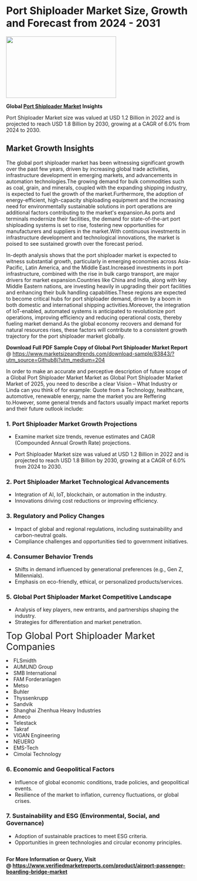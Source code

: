 <H1>Port Shiploader Market Size, Growth and Forecast from 2024 - 2031</H1><img class="aligncenter size-medium wp-image-584254" src="https://thirdeyenews.in/wp-content/uploads/2024/09/Global-Market-Research-300x168.jpeg" alt="" width="300" height="168" /><p><strong>Global&nbsp;<a href="https://www.marketsizeandtrends.com/download-sample/83843/?utm_source=Github8j?utm_medium=204">Port Shiploader Market</a> Insights</strong></p><p>Port Shiploader Market size was valued at USD 1.2 Billion in 2022 and is projected to reach USD 1.8 Billion by 2030, growing at a CAGR of 6.0% from 2024 to 2030.</p><p><h2>Market Growth Insights</h2> <p>The global port shiploader market has been witnessing significant growth over the past few years, driven by increasing global trade activities, infrastructure development in emerging markets, and advancements in automation technologies.The growing demand for bulk commodities such as coal, grain, and minerals, coupled with the expanding shipping industry, is expected to fuel the growth of the market.Furthermore, the adoption of energy-efficient, high-capacity shiploading equipment and the increasing need for environmentally sustainable solutions in port operations are additional factors contributing to the market's expansion.As ports and terminals modernize their facilities, the demand for state-of-the-art port shiploading systems is set to rise, fostering new opportunities for manufacturers and suppliers in the market.With continuous investments in infrastructure development and technological innovations, the market is poised to see sustained growth over the forecast period.</p> <p>In-depth analysis shows that the port shiploader market is expected to witness substantial growth, particularly in emerging economies across Asia-Pacific, Latin America, and the Middle East.Increased investments in port infrastructure, combined with the rise in bulk cargo transport, are major drivers for market expansion.Countries like China and India, along with key Middle Eastern nations, are investing heavily in upgrading their port facilities and enhancing their bulk handling capabilities.These regions are expected to become critical hubs for port shiploader demand, driven by a boom in both domestic and international shipping activities.Moreover, the integration of IoT-enabled, automated systems is anticipated to revolutionize port operations, improving efficiency and reducing operational costs, thereby fueling market demand.As the global economy recovers and demand for natural resources rises, these factors will contribute to a consistent growth trajectory for the port shiploader market globally.</p> <p><span class=""><strong>Download Full PDF Sample Copy of Global Port Shiploader Market Report</strong> @ <a href="https://www.marketsizeandtrends.com/download-sample/83843/?utm_source=Github8j?utm_medium=204" target="_blank">https://www.marketsizeandtrends.com/download-sample/83843/?utm_source=Github8j?utm_medium=204</a></span></p><p>In order to make an accurate and perceptive description of future scope of a Global&nbsp;Port Shiploader Market Market as Global&nbsp;Port Shiploader Market Market of 2025, you need to describe a clear Vision &ndash; What Industry or Linda can you think of for example: Quote from a Technology, healthcare, automotive, renewable energy, name the market you are Reffering to.However, some general trends and factors usually impact market reports and their future outlook include:</p><h3>1.&nbsp;<strong>Port Shiploader Market Growth Projections</strong></h3><ul><li>Examine market size trends, revenue estimates and CAGR (Compounded Annual Growth Rate) projections.</li><li><p>Port Shiploader Market size was valued at USD 1.2 Billion in 2022 and is projected to reach USD 1.8 Billion by 2030, growing at a CAGR of 6.0% from 2024 to 2030.</p></li></ul><h3>2.&nbsp;<strong>Port Shiploader Market Technological Advancements</strong></h3><ul><li>Integration of AI, IoT, blockchain, or automation in the industry.</li><li>Innovations driving cost reductions or improving efficiency.</li></ul><h3>3.&nbsp;<strong>Regulatory and Policy Changes</strong></h3><ul><li>Impact of global and regional regulations, including sustainability and carbon-neutral goals.</li><li>Compliance challenges and opportunities tied to government initiatives.</li></ul><h3>4.&nbsp;<strong>Consumer Behavior Trends</strong></h3><ul><li>Shifts in demand influenced by generational preferences (e.g., Gen Z, Millennials).</li><li>Emphasis on eco-friendly, ethical, or personalized products/services.</li></ul><h3>5.&nbsp;<strong>Global Port Shiploader Market Competitive Landscape</strong></h3><ul><li>Analysis of key players, new entrants, and partnerships shaping the industry.</li><li>Strategies for differentiation and market penetration.</li></ul><p data-pm-slice="1 1 []"><span style="color: inherit; font-family: inherit; font-size: 25px;">Top Global Port Shiploader Market Companies</span></p><div class="" data-test-id=""><p><li>FLSmidth</li><li> AUMUND Group</li><li> SMB International</li><li> FAM Forderanlagen</li><li> Metso</li><li> Buhler</li><li> Thyssenkrupp</li><li> Sandvik</li><li> Shanghai Zhenhua Heavy Industries</li><li> Ameco</li><li> Telestack</li><li> Takraf</li><li> VIGAN Engineering</li><li> NEUERO</li><li> EMS-Tech</li><li> Cimolai Technology</li></p></div><h3>6.&nbsp;<strong>Economic and Geopolitical Factors</strong></h3><ul><li>Influence of global economic conditions, trade policies, and geopolitical events.</li><li>Resilience of the market to inflation, currency fluctuations, or global crises.</li></ul><h3>7.&nbsp;<strong>Sustainability and ESG (Environmental, Social, and Governance)</strong></h3><ul><li>Adoption of sustainable practices to meet ESG criteria.</li><li>Opportunities in green technologies and circular economy principles.</li></ul><h2><strong style="font-size: 14px;">For More Information or Query, Visit @&nbsp;</strong><a style="background-color: #ffffff; font-size: 14px;" href="https://www.marketsizeandtrends.com/report/port-shiploader-market/" target="_blank">https://www.verifiedmarketreports.com/product/airport-passenger-boarding-bridge-market</a></h2>